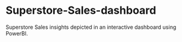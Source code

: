 # Superstore-Sales-dashboard
Superstore Sales insights depicted in an interactive dashboard using PowerBI.
